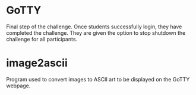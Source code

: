 # GoTTY
Final step of the challenge. Once students successfully login, they have completed the challenge. They are given the option to stop shutdown the challenge for all participants.

# image2ascii
Program used to convert images to ASCII art to be displayed on the GoTTY webpage.
